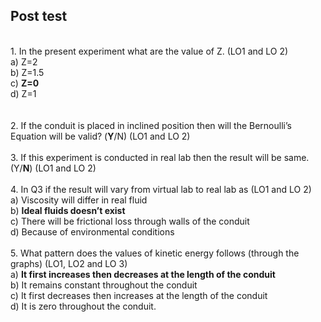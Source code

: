 ## Post test
<br>
1.	In the present experiment what are the value of Z. (LO1 and LO 2)<br>
a)	Z=2<br>
b)	Z=1.5<br>
c)	<b>Z=0</b><br>
d)	Z=1<br>
<br><br>
2.	If the conduit is placed in inclined position then will the Bernoulli’s Equation will be valid? (<b>Y</b>/N) (LO1 and LO 2)
<br><br>
3.	If this experiment is conducted in real lab then the result will be same. (Y/<b>N</b>) (LO1 and LO 2)
<br><br>
4.	In Q3 if the result will vary from virtual lab to real lab as (LO1 and LO 2)<br>
a)	Viscosity will differ in real fluid<br>
b)	<b>Ideal fluids doesn’t exist</b><br>
c)	There will be frictional loss through walls of the conduit<br>
d)	Because of environmental conditions
<br><br>
5.	What pattern does the values of kinetic energy follows (through the graphs) (LO1, LO2 and LO 3)<br>
a)	<b>It first increases then decreases at the length of the conduit<br></b>
b)	It remains constant throughout the conduit<br>
c)	It first decreases then increases at the length of the conduit<br>
d)	It is zero throughout the conduit.<br>
